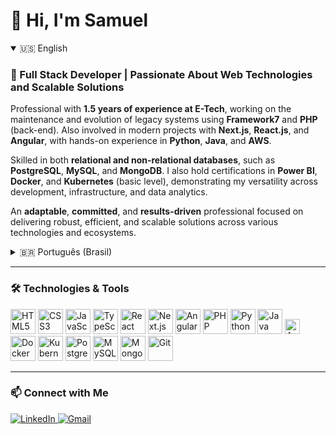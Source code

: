 # 👋 Hi, I'm Samuel

<details open>
  <summary>🇺🇸 English</summary>

### 💼 Full Stack Developer | Passionate About Web Technologies and Scalable Solutions

Professional with **1.5 years of experience at E-Tech**, working on the maintenance and evolution of legacy systems using **Framework7** and **PHP** (back-end). Also involved in modern projects with **Next.js**, **React.js**, and **Angular**, with hands-on experience in **Python**, **Java**, and **AWS**.

Skilled in both **relational and non-relational databases**, such as **PostgreSQL**, **MySQL**, and **MongoDB**. I also hold certifications in **Power BI**, **Docker**, and **Kubernetes** (basic level), demonstrating my versatility across development, infrastructure, and data analytics.

An **adaptable**, **committed**, and **results-driven** professional focused on delivering robust, efficient, and scalable solutions across various technologies and ecosystems.

</details>

<details>
  <summary>🇧🇷 Português (Brasil)</summary>

### 💼 Desenvolvedor Full Stack | Apaixonado por Tecnologias Web e Soluções Escaláveis

Profissional com **1,5 anos de experiência na E-Tech**, atuando na manutenção e evolução de sistemas legados utilizando **Framework7** e **PHP** (back-end). Também envolvido em projetos modernos com **Next.js**, **React.js** e **Angular**, com experiência prática em **Python**, **Java** e **AWS**.

Conhecimento em **bancos de dados relacionais e não relacionais**, como **PostgreSQL**, **MySQL** e **MongoDB**. Possui certificações em **Power BI**, **Docker** e **Kubernetes** (nível básico), evidenciando sua versatilidade em ambientes de desenvolvimento, infraestrutura e análise de dados.

Profissional **adaptável**, **comprometido** e focado em entregar soluções robustas, eficientes e escaláveis em diferentes stacks e ecossistemas.

</details>

---

### 🛠️ Technologies & Tools

<p align="left">
  <img src="https://cdn.jsdelivr.net/gh/devicons/devicon/icons/html5/html5-original.svg" width="40" alt="HTML5"/>
  <img src="https://cdn.jsdelivr.net/gh/devicons/devicon/icons/css3/css3-original.svg" width="40" alt="CSS3"/>
  <img src="https://cdn.jsdelivr.net/gh/devicons/devicon/icons/javascript/javascript-original.svg" width="40" alt="JavaScript"/>
  <img src="https://cdn.jsdelivr.net/gh/devicons/devicon/icons/typescript/typescript-original.svg" width="40" alt="TypeScript"/>
  <img src="https://cdn.jsdelivr.net/gh/devicons/devicon/icons/react/react-original.svg" width="40" alt="React"/>
  <img src="https://cdn.jsdelivr.net/gh/devicons/devicon/icons/nextjs/nextjs-original.svg" width="40" alt="Next.js"/>
  <img src="https://cdn.jsdelivr.net/gh/devicons/devicon/icons/angularjs/angularjs-original.svg" width="40" alt="Angular"/>
  <img src="https://cdn.jsdelivr.net/gh/devicons/devicon/icons/php/php-original.svg" width="40" alt="PHP"/>
  <img src="https://cdn.jsdelivr.net/gh/devicons/devicon/icons/python/python-original.svg" width="40" alt="Python"/>
  <img src="https://cdn.jsdelivr.net/gh/devicons/devicon/icons/java/java-original.svg" width="40" alt="Java"/>
  <img src="/assets/icons/aws.png" alt="AWS" width="24" height="24" />
  <img src="https://cdn.jsdelivr.net/gh/devicons/devicon/icons/docker/docker-original.svg" width="40" alt="Docker"/>
  <img src="https://cdn.jsdelivr.net/gh/devicons/devicon/icons/kubernetes/kubernetes-plain.svg" width="40" alt="Kubernetes"/>
  <img src="https://cdn.jsdelivr.net/gh/devicons/devicon/icons/postgresql/postgresql-original.svg" width="40" alt="PostgreSQL"/>
  <img src="https://cdn.jsdelivr.net/gh/devicons/devicon/icons/mysql/mysql-original.svg" width="40" alt="MySQL"/>
  <img src="https://cdn.jsdelivr.net/gh/devicons/devicon/icons/mongodb/mongodb-original.svg" width="40" alt="MongoDB"/>
  <img src="https://cdn.jsdelivr.net/gh/devicons/devicon/icons/git/git-original.svg" width="40" alt="Git"/>
</p>

---

### 📫 Connect with Me

<p align="left">
  <a href="https://linkedin.com/in/samuelvno" target="_blank">
    <img src="https://img.shields.io/badge/LinkedIn-0077B5?style=for-the-badge&logo=linkedin&logoColor=white" alt="LinkedIn"/>
  </a>
  <a href="mailto:samvitor53@gmail.com">
    <img src="https://img.shields.io/badge/Gmail-D14836?style=for-the-badge&logo=gmail&logoColor=white" alt="Gmail"/>
  </a>
</p>
